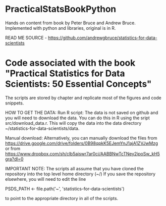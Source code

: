 # PracticalStatsBookPython
Hands on content from book by Peter Bruce and Andrew Bruce. Implemented with python and libraries, original is in R.

READ ME SOURCE - https://github.com/andrewgbruce/statistics-for-data-scientists

# Code associated with the book "Practical Statistics for Data Scientists: 50 Essential Concepts"

The scripts are stored by chapter and replicate most of the figures and code snippets.

HOW TO GET THE DATA: Run R script: The data is not saved on github and you will need to download the data. You can do this in R using the sript src/download_data.r. This will copy the data into the data directory ~/statistics-for-data-scientists/data.

Manual download: Alternatively, you can manually download the files from https://drive.google.com/drive/folders/0B98qpkK5EJemYnJ1ajA1ZVJwMzg or from https://www.dropbox.com/sh/clb5aiswr7ar0ci/AABBNwTcTNey2ipoSw_kH5gra?dl=0

IMPORTANT NOTE: The scripts all assume that you have cloned the repository into the top level home directory (~/) If you save the repository elsewhere, you will need to edit the line

PSDS_PATH <- file.path('~', 'statistics-for-data-scientists')


to point to the appropriate directory in all of the scripts.

